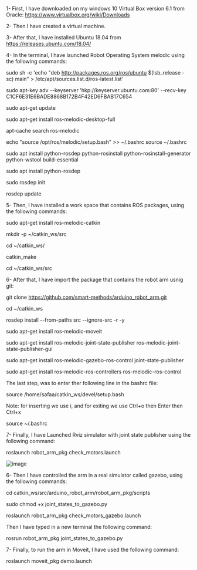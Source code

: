 1- First, I have downloaded on my windows 10 Virtual Box version 6.1 from Oracle: https://www.virtualbox.org/wiki/Downloads 

2- Then I have created a virtual machine.

3- After that, I have installed Ubuntu 18.04 from https://releases.ubuntu.com/18.04/

4- In the terminal, I have launched Robot Operating System melodic using the following commands:

sudo sh -c 'echo "deb http://packages.ros.org/ros/ubuntu $(lsb_release -sc) main" > /etc/apt/sources.list.d/ros-latest.list'

sudo apt-key adv --keyserver 'hkp://keyserver.ubuntu.com:80' --recv-key C1CF6E31E6BADE8868B172B4F42ED6FBAB17C654

sudo apt-get update

sudo apt-get install ros-melodic-desktop-full

apt-cache search ros-melodic

echo "source /opt/ros/melodic/setup.bash" >> ~/.bashrc
source ~/.bashrc

sudo apt install python-rosdep python-rosinstall python-rosinstall-generator python-wstool build-essential

sudo apt install python-rosdep

sudo rosdep init

rosdep update

5- Then, I have installed a work space that contains ROS packages, using the following commands:

sudo apt-get install ros-melodic-catkin

mkdir -p ~/catkin_ws/src

cd ~/catkin_ws/

catkin_make

cd ~/catkin_ws/src

6- After that, I have import the package that contains the robot arm usnig git:

git clone https://github.com/smart-methods/arduino_robot_arm.git 

cd ~/catkin_ws

rosdep install --from-paths src --ignore-src -r -y

sudo apt-get install ros-melodic-moveit

sudo apt-get install ros-melodic-joint-state-publisher ros-melodic-joint-state-publisher-gui

sudo apt-get install ros-melodic-gazebo-ros-control joint-state-publisher

sudo apt-get install ros-melodic-ros-controllers ros-melodic-ros-control

The last step, was to enter ther following line in the bashrc file:

source /home/safaa/catkin_ws/devel/setup.bash

Note: for inserting we use i, and for exiting we use Ctrl+o then Enter then Ctrl+x

source ~/.bashrc

7- Finally, I have Launched Rviz simulator with joint state publisher using the following command:

roslaunch robot_arm_pkg check_motors.launch

![image](https://user-images.githubusercontent.com/85526390/126322123-a0880615-69b5-407f-8dcb-cb1cc10dbdf4.png)

6- Then I have controlled the arm in a real simulator called gazebo, using the following commands:

cd catkin_ws/src/arduino_robot_arm/robot_arm_pkg/scripts

sudo chmod +x joint_states_to_gazebo.py

roslaunch robot_arm_pkg check_motors_gazebo.launch

Then I have typed in a new terminal the following command:

rosrun robot_arm_pkg joint_states_to_gazebo.py



7- Finally, to run the arm in Moveit, I have used the following command:

roslaunch moveit_pkg demo.launch


